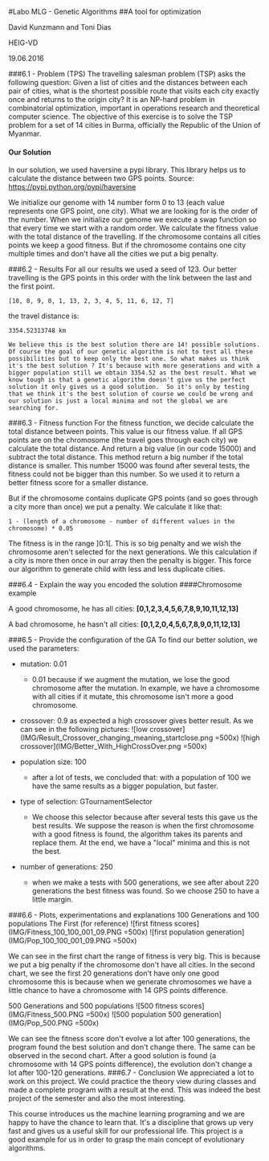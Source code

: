 #Labo MLG - Genetic Algorithms
##A tool for optimization

David Kunzmann and Toni Dias

HEIG-VD

19.06.2016

###6.1 - Problem (TPS)
The travelling salesman problem (TSP) asks the following question: Given a list of cities and the distances between each pair of cities, what is the shortest possible route that visits each city exactly once and returns to the origin city? It is an NP-hard problem in combinatorial optimization, important in operations research and theoretical computer science.
The objective of this exercise is to solve the TSP problem for a set of 14 cities in Burma, officially the Republic of the Union of Myanmar.

#### Our Solution
In our solution, we used haversine a pypi library. This library helps us to calculate the distance between two GPS points.
Source: https://pypi.python.org/pypi/haversine

We initialize our genome with 14 number form 0 to 13 (each value represents one GPS point, one city). What we are looking for is the order of the number. When we initialize our genome we execute a swap function so that every time we start with a random order.
We calculate the fitness value with the total distance of the travelling. If the chromosome contains all cities points we keep a good fitness. But if the chromosome contains one city multiple times and don't have all the cities we put a big penalty.

###6.2 - Results
For all our results we used a seed of 123.
Our better travelling is the GPS points in this order with the link between the last and the first point.

	[10, 8, 9, 0, 1, 13, 2, 3, 4, 5, 11, 6, 12, 7]

the travel distance is:

	3354.52313748 km

	We believe this is the best solution there are 14! possible solutions. Of course the goal of our genetic algorithm is not to test all these possibilities but to keep only the best one. So what makes us think it's the best solution ? It's because with more generations and with a bigger population still we obtain 3354.52 as the best result. What we know tough is that a genetic algorithm doesn't give us the perfect solution it only gives us a good solution.  So it's only by testing that we think it's the best solution of course we could be wrong and our solution is just a local minima and not the global we are searching for.

###6.3 - Fitness function
For the fitness function, we decide calculate the total distance between points. This value is our fitness value. If all GPS points are on the chromosome (the travel goes through each city) we calculate the total distance. And return a big value (in our code 15000) and subtract the total distance. This method return a big number if the total distance is smaller. This number 15000 was found after several tests, the fitness could not be bigger than this number. So we used it to return a better fitness score for a smaller distance.

But if the chromosome contains duplicate GPS points (and so goes through a city more than once) we put a penalty. We calculate it like that:

	1 - (length of a chromosome - number of different values in the chromosome) * 0.05

The fitness is in the range ]0:1[. This is so big penalty and we wish the chromosome aren't selected for the next generations. We this calculation if a city is more then once in our array then the penalty is bigger. This force our algorithm to generate child with less and less duplicate cities.

###6.4 - Explain the way you encoded the solution
####Chromosome example

A good chromosome, he has all cities: **[0,1,2,3,4,5,6,7,8,9,10,11,12,13]**

A bad chromosome, he hasn't all cities: **[0,1,2,0,4,5,6,7,8,9,0,11,12,13]**

###6.5 - Provide the configuration of the GA
To find our better solution, we used the parameters:

- mutation: 0.01
 	- 0.01 because if we augment the mutation, we lose the good chromosome after the mutation. In example, we have a chromosome with all cities if it mutate, this chromosome isn't more a good chromosome.
- crossover: 0.9 as expected a high crossover gives better result. As we can see in the following pictures:
![low crossover](IMG/Result_Crossover_changing_meaning_startclose.png =500x)
![high crossover](IMG/Better_With_HighCrossOver.png =500x)

- population size: 100
	- after a lot of tests, we concluded that: with a population of 100 we have the same results as a bigger population, but faster.
- type of selection: GTournamentSelector
	- We choose this selector because after several tests this gave us the best results. We suppose the reason is when the first chromosome with a good fitness is found, the algorithm takes its parents and replace them. At the end, we have a  "local" minima and this is not the best.
- number of generations: 250
	- when we make a tests with 500 generations, we see after about 220 generations the best fitness was found. So we choose 250 to have a little margin.


###6.6 - Plots, experimentations and explanations
100 Generations and 100 populations
The First (for reference)
![first fitness scores](IMG/Fitness_100_100_001_09.PNG =500x)
![first population generation](IMG/Pop_100_100_001_09.PNG =500x)

We can see in the first chart the range of fitness is very big. This is because we put a big penalty if the chromosome don't have all cities.
In the second chart, we see the first 20 generations don't have only one good chromosome this is because when we generate chromosomes we have a little chance to have a chromosome with 14 GPS points difference.

500 Generations and  500 populations
![500 fitness scores](IMG/Fitness_500.PNG =500x)
![500 population 500 generation](IMG/Pop_500.PNG =500x)

We can see the fitness score don't evolve a lot after 100 generations, the program found the best solution and don't change there.
The same can be observed in the second chart. After a good solution is found (a chromosome with 14 GPS points difference), the evolution don't change a lot after 100-120 generations.
###6.7 - Conclusion
We appreciated a lot to work on this project. We could practice the theory view during classes and made a complete program with a result at the end. This was indeed the best project of the semester and also the most interesting.

This course introduces us the machine learning programing and we are happy to have the chance to learn that. It's a discipline that grows up very fast and gives us a useful skill for our professional life. This project is a good example for us in order to grasp the main concept of evolutionary algorithms.
